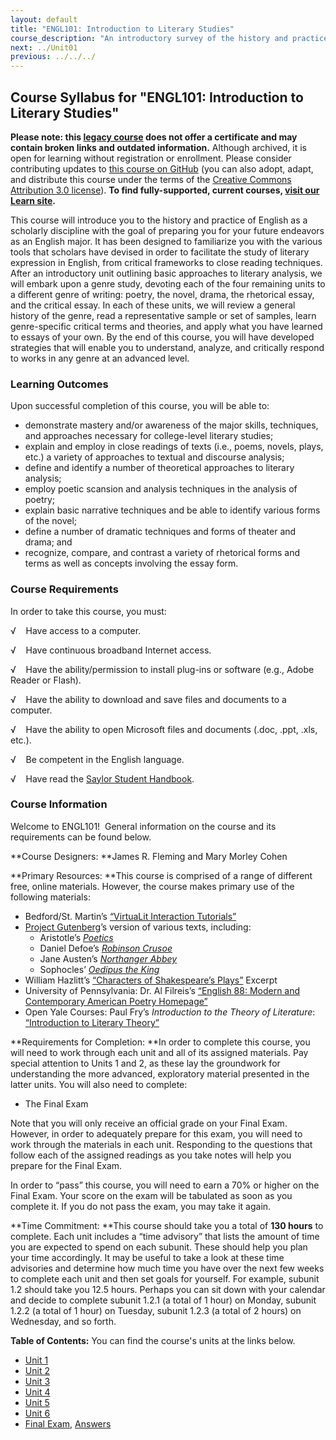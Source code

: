 ```yaml
---
layout: default
title: "ENGL101: Introduction to Literary Studies"
course_description: "An introductory survey of the history and practice of English literary and cultural expression, exploring the major genres of poetry, the novel, drama, and the critical essay."
next: ../Unit01
previous: ../../../
---
```

Course Syllabus for "ENGL101: Introduction to Literary Studies"
---------------------------------------------------------------

**Please note: this [legacy course](https://sayloracademy.zendesk.com/hc/en-us/articles/206089967) does not offer a certificate and may contain 
broken links and outdated information.** Although archived, it is open 
for learning without registration or enrollment. Please consider contributing 
updates to [this course on GitHub](https://github.com/saylordotorg/course_engl101) 
(you can also adopt, adapt, and distribute this course under the terms of 
the [Creative Commons Attribution 3.0 license](http://creativecommons.org/licenses/by/3.0/)). **To find fully-supported, current courses, [visit our 
Learn site](https://learn.saylor.org).**

This course will introduce you to the history and practice of English as
a scholarly discipline with the goal of preparing you for your future
endeavors as an English major. It has been designed to familiarize you
with the various tools that scholars have devised in order to facilitate
the study of literary expression in English, from critical frameworks to
close reading techniques. After an introductory unit outlining basic
approaches to literary analysis, we will embark upon a genre study,
devoting each of the four remaining units to a different genre of
writing: poetry, the novel, drama, the rhetorical essay, and the
critical essay. In each of these units, we will review a general history
of the genre, read a representative sample or set of samples, learn
genre-specific critical terms and theories, and apply what you have
learned to essays of your own. By the end of this course, you will have
developed strategies that will enable you to understand, analyze, and
critically respond to works in any genre at an advanced level.

### Learning Outcomes

Upon successful completion of this course, you will be able to:

-   demonstrate mastery and/or awareness of the major skills,
    techniques, and approaches necessary for college-level literary
    studies;
-   explain and employ in close readings of texts (i.e., poems, novels,
    plays, etc.) a variety of approaches to textual and discourse
    analysis;
-   define and identify a number of theoretical approaches to literary
    analysis;
-   employ poetic scansion and analysis techniques in the analysis of
    poetry;
-   explain basic narrative techniques and be able to identify various
    forms of the novel;
-   define a number of dramatic techniques and forms of theater and
    drama; and
-   recognize, compare, and contrast a variety of rhetorical forms and
    terms as well as concepts involving the essay form.

### Course Requirements

In order to take this course, you must:  
  
 √    Have access to a computer.  
  
 √    Have continuous broadband Internet access.  
  
 √    Have the ability/permission to install plug-ins or software (e.g.,
Adobe Reader or Flash).  
  
 √    Have the ability to download and save files and documents to a
computer.  
  
 √    Have the ability to open Microsoft files and documents (.doc,
.ppt, .xls, etc.).  
  
 √    Be competent in the English language.  
  
 √    Have read the [Saylor Student
Handbook](http://www.saylor.org/site/wp-content/uploads/2012/05/Saylor-StudentHandbook.pdf).

### Course Information

Welcome to ENGL101!  General information on the course and its
requirements can be found below.  
  
 **Course Designers: **James R. Fleming and Mary Morley Cohen  
  
 **Primary Resources: **This course is comprised of a range of different
free, online materials. However, the course makes primary use of the
following materials:  

-   Bedford/St. Martin’s [“VirtuaLit Interaction
    Tutorials”](http://bcs.bedfordstmartins.com/virtualit/default.asp?uid=0&rau=0)
-   [Project Gutenberg](http://www.gutenberg.org/)’s version of various
    texts, including:
    -   Aristotle’s
        [*Poetics*](http://www.gutenberg.org/dirs/1/9/7/1974/1974.txt)
    -   Daniel Defoe’s [*Robinson
        Crusoe*](http://www.gutenberg.org/files/521/521-h/521-h.htm)
    -   Jane Austen’s [*Northanger
        Abbey*](http://www.gutenberg.org/files/121/121-h/121-h.htm)
    -   Sophocles’ [*Oedipus the
        King*](http://www.gutenberg.org/files/31/31-h/31-h.htm)
-   William Hazlitt’s [“Characters of Shakespeare’s
    Plays”](http://www.gutenberg.org/cache/epub/5085/pg5085.html) Excerpt
-   University of Pennsylvania: Dr. Al Filreis’s [“English 88: Modern
    and Contemporary American Poetry
    Homepage”](http://writing.upenn.edu/~afilreis/88/home.html)
-   Open Yale Courses: Paul Fry’s *Introduction to the Theory of
    Literature*: [“Introduction to Literary
    Theory”](http://oyc.yale.edu/english/engl-300)

**Requirements for Completion: **In order to complete this course, you
will need to work through each unit and all of its assigned materials.
Pay special attention to Units 1 and 2, as these lay the groundwork for
understanding the more advanced, exploratory material presented in the
latter units. You will also need to complete:  

-   The Final Exam

Note that you will only receive an official grade on your Final Exam.
However, in order to adequately prepare for this exam, you will need to
work through the materials in each unit. Responding to the questions
that follow each of the assigned readings as you take notes will help
you prepare for the Final Exam.  
  
 In order to “pass” this course, you will need to earn a 70% or higher
on the Final Exam. Your score on the exam will be tabulated as soon as
you complete it. If you do not pass the exam, you may take it again.  
  
 **Time Commitment: **This course should take you a total of **130
hours** to complete. Each unit includes a “time advisory” that lists the
amount of time you are expected to spend on each subunit. These should
help you plan your time accordingly. It may be useful to take a look at
these time advisories and determine how much time you have over the next
few weeks to complete each unit and then set goals for yourself. For
example, subunit 1.2 should take you 12.5 hours. Perhaps you can sit
down with your calendar and decide to complete subunit 1.2.1 (a total of
1 hour) on Monday, subunit 1.2.2 (a total of 1 hour) on Tuesday, subunit
1.2.3 (a total of 2 hours) on Wednesday, and so forth.  
  
**Table of Contents:** You can find the course's units at the links below.

- [Unit 1](https://legacy.saylor.org/engl101/Unit01/)
- [Unit 2](https://legacy.saylor.org/engl101/Unit02/)
- [Unit 3](https://legacy.saylor.org/engl101/Unit03/)
- [Unit 4](https://legacy.saylor.org/engl101/Unit04/)
- [Unit 5](https://legacy.saylor.org/engl101/Unit05/)
- [Unit 6](https://legacy.saylor.org/engl101/Unit06/)
- [Final Exam](http://saylordotorg.github.io/LegacyExams/ENGL/ENGL101/ENGL101-FinalExam.html), [Answers](http://saylordotorg.github.io/LegacyExams/ENGL/ENGL101/ENGL101-FinalExam-Answers.html)
